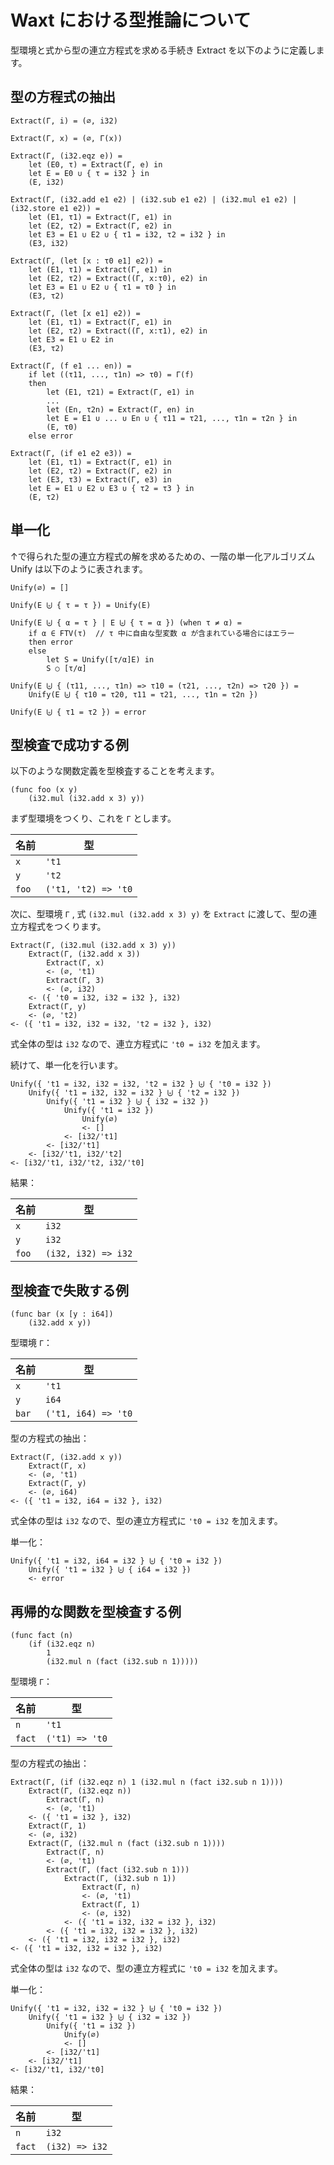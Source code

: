 # Waxt における型推論について

型環境と式から型の連立方程式を求める手続き Extract を以下のように定義します。

## 型の方程式の抽出

```text
Extract(Γ, i) = (∅, i32)

Extract(Γ, x) = (∅, Γ(x))

Extract(Γ, (i32.eqz e)) =
    let (E0, τ) = Extract(Γ, e) in
    let E = E0 ∪ { τ = i32 } in
    (E, i32)

Extract(Γ, (i32.add e1 e2) | (i32.sub e1 e2) | (i32.mul e1 e2) | (i32.store e1 e2)) =
    let (E1, τ1) = Extract(Γ, e1) in
    let (E2, τ2) = Extract(Γ, e2) in
    let E3 = E1 ∪ E2 ∪ { τ1 = i32, τ2 = i32 } in
    (E3, i32)

Extract(Γ, (let [x : τ0 e1] e2)) =
    let (E1, τ1) = Extract(Γ, e1) in
    let (E2, τ2) = Extract((Γ, x:τ0), e2) in
    let E3 = E1 ∪ E2 ∪ { τ1 = τ0 } in
    (E3, τ2)

Extract(Γ, (let [x e1] e2)) =
    let (E1, τ1) = Extract(Γ, e1) in
    let (E2, τ2) = Extract((Γ, x:τ1), e2) in
    let E3 = E1 ∪ E2 in
    (E3, τ2)

Extract(Γ, (f e1 ... en)) =
    if let ((τ11, ..., τ1n) => τ0) = Γ(f)
    then
        let (E1, τ21) = Extract(Γ, e1) in
        ...
        let (En, τ2n) = Extract(Γ, en) in
        let E = E1 ∪ ... ∪ En ∪ { τ11 = τ21, ..., τ1n = τ2n } in
        (E, τ0)
    else error

Extract(Γ, (if e1 e2 e3)) =
    let (E1, τ1) = Extract(Γ, e1) in
    let (E2, τ2) = Extract(Γ, e2) in
    let (E3, τ3) = Extract(Γ, e3) in
    let E = E1 ∪ E2 ∪ E3 ∪ { τ2 = τ3 } in
    (E, τ2)
```

## 単一化

↑で得られた型の連立方程式の解を求めるための、一階の単一化アルゴリズム Unify は以下のように表されます。

```text
Unify(∅) = []

Unify(E ⨄ { τ = τ }) = Unify(E)

Unify(E ⨄ { α = τ } | E ⨄ { τ = α }) (when τ ≠ α) =
    if α ∈ FTV(τ)  // τ 中に自由な型変数 α が含まれている場合にはエラー
    then error
    else
        let S = Unify([τ/α]E) in
        S ○ [τ/α]

Unify(E ⨄ { (τ11, ..., τ1n) => τ10 = (τ21, ..., τ2n) => τ20 }) =
    Unify(E ⨄ { τ10 = τ20, τ11 = τ21, ..., τ1n = τ2n })

Unify(E ⨄ { τ1 = τ2 }) = error
```

## 型検査で成功する例

以下のような関数定義を型検査することを考えます。

```wasm
(func foo (x y)
    (i32.mul (i32.add x 3) y))
```

まず型環境をつくり、これを `Γ` とします。

| 名前 | 型 |
| ---- | ---- |
| `x` | `'t1` |
| `y` | `'t2` |
| `foo` | `('t1, 't2) => 't0` |

次に、型環境 `Γ` , 式 `(i32.mul (i32.add x 3) y)` を `Extract` に渡して、型の連立方程式をつくります。

```text
Extract(Γ, (i32.mul (i32.add x 3) y))
    Extract(Γ, (i32.add x 3))
        Extract(Γ, x)
        <- (∅, 't1)
        Extract(Γ, 3)
        <- (∅, i32)
    <- ({ 't0 = i32, i32 = i32 }, i32)
    Extract(Γ, y)
    <- (∅, 't2)
<- ({ 't1 = i32, i32 = i32, 't2 = i32 }, i32)
```

式全体の型は `i32` なので、連立方程式に `'t0 = i32` を加えます。

続けて、単一化を行います。

```text
Unify({ 't1 = i32, i32 = i32, 't2 = i32 } ⨄ { 't0 = i32 })
    Unify({ 't1 = i32, i32 = i32 } ⨄ { 't2 = i32 })
        Unify({ 't1 = i32 } ⨄ { i32 = i32 })
            Unify({ 't1 = i32 })
                Unify(∅)
                <- []
            <- [i32/'t1]
        <- [i32/'t1]
    <- [i32/'t1, i32/'t2]
<- [i32/'t1, i32/'t2, i32/'t0]
```

結果：

| 名前 | 型 |
| ---- | ---- |
| `x` | `i32` |
| `y` | `i32` |
| `foo` | `(i32, i32) => i32` |

## 型検査で失敗する例

```wasm
(func bar (x [y : i64])
    (i32.add x y))
```

型環境 `Γ`：

| 名前 | 型 |
| ---- | ---- |
| `x` | `'t1` |
| `y` | `i64` |
| `bar` | `('t1, i64) => 't0` |

型の方程式の抽出：

```text
Extract(Γ, (i32.add x y))
    Extract(Γ, x)
    <- (∅, 't1)
    Extract(Γ, y)
    <- (∅, i64)
<- ({ 't1 = i32, i64 = i32 }, i32)
```

式全体の型は `i32` なので、型の連立方程式に `'t0 = i32` を加えます。

単一化：

```text
Unify({ 't1 = i32, i64 = i32 } ⨄ { 't0 = i32 })
    Unify({ 't1 = i32 } ⨄ { i64 = i32 })
    <- error
```

## 再帰的な関数を型検査する例

```wasm
(func fact (n)
    (if (i32.eqz n)
        1
        (i32.mul n (fact (i32.sub n 1)))))
```

型環境 `Γ`：

| 名前 | 型 |
| ---- | ---- |
| `n` | `'t1` |
| `fact` | `('t1) => 't0` |

型の方程式の抽出：

```text
Extract(Γ, (if (i32.eqz n) 1 (i32.mul n (fact i32.sub n 1))))
    Extract(Γ, (i32.eqz n))
        Extract(Γ, n)
        <- (∅, 't1)
    <- ({ 't1 = i32 }, i32)
    Extract(Γ, 1)
    <- (∅, i32)
    Extract(Γ, (i32.mul n (fact (i32.sub n 1))))
        Extract(Γ, n)
        <- (∅, 't1)
        Extract(Γ, (fact (i32.sub n 1)))
            Extract(Γ, (i32.sub n 1))
                Extract(Γ, n)
                <- (∅, 't1)
                Extract(Γ, 1)
                <- (∅, i32)
            <- ({ 't1 = i32, i32 = i32 }, i32)
        <- ({ 't1 = i32, i32 = i32 }, i32)
    <- ({ 't1 = i32, i32 = i32 }, i32)
<- ({ 't1 = i32, i32 = i32 }, i32)
```

式全体の型は `i32` なので、型の連立方程式に `'t0 = i32` を加えます。

単一化：

```text
Unify({ 't1 = i32, i32 = i32 } ⨄ { 't0 = i32 })
    Unify({ 't1 = i32 } ⨄ { i32 = i32 })
        Unify({ 't1 = i32 })
            Unify(∅)
            <- []
        <- [i32/'t1]
    <- [i32/'t1]
<- [i32/'t1, i32/'t0]
```

結果：

| 名前 | 型 |
| ---- | ---- |
| `n` | `i32` |
| `fact` | `(i32) => i32` |
